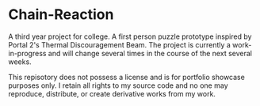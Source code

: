 # Chain-Reaction
A third year project for college. A first person puzzle prototype inspired by Portal 2's Thermal Discouragement Beam. The project is currently a work-in-progress and will change several times in the course of the next several weeks.

This repisotory does not possess a license and is for portfolio showcase purposes only. I retain all rights to my source code and no one may reproduce, distribute, or create derivative works from my work.
